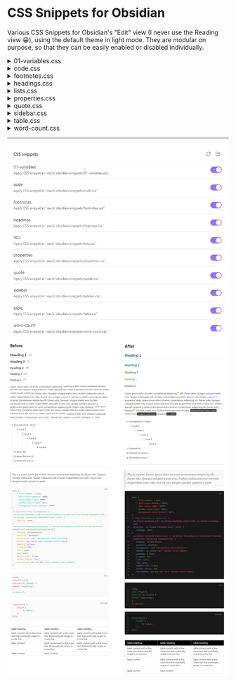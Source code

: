 # CSS Snippets for Obsidian
Various CSS Snippets for Obsidian's "Edit" view (I never use the Reading view 😁), using the default theme in light mode. They are modular on purpose, so that they can be easily enabled or disabled individually.

<details>
<summary>01-variables.css</summary>

Sets the variables that  should be carried over across the various snippets. It is prefixed with `01-` to ensure that it will always load first.

</details>

<details>
<summary>code.css</summary>

* Changes to the CodeBlock layout. It uses `filter: invert()` so that it applies the reverse styling on dark mode. 
* Highlights the hovered line.
* Adds numbers to the side. 

![code.png](assets/code.png)

</details>

<details>
<summary>footnotes.css</summary>

Converts the footnotes to tooltips which show their content on hover.

![footnotes.png](assets/footnotes.png)

</details>

<details>
<summary>headings.css</summary>

Styles the various headings.

![headings.png](assets/headings.png)

</details>

<details>
<summary>lists.css</summary>

Styles the lists (ordered and unordered).

![lists.png](assets/lists.png)

</details>

<details>
<summary>properties.css</summary>

Styles the properties block.

![properties.png](assets/properties.png)

</details>

<details>
<summary>quote.css</summary>

Styles the quote block.

![quote.png](assets/quote.png)

</details>

<details>
<summary>sidebar.css</summary>

Hides the Attachments folder from the sidebar.

</details>

<details>
<summary>table.css</summary>

Styling changes to the tables from the [Advanced Table](https://github.com/tgrosinger/advanced-tables-obsidian) plugin.

![table.png](assets/table.png)

</details>

<details>
<summary>word-count.css</summary>

A small modification for the [Better Word Count](https://github.com/lukeleppan/better-word-count) plugin, which only shows the counter on hover. 

![word-count.png](assets/word-count.png)

</details>

---

![settings.png](assets/settings.png)
![compare.png](assets/compare.png)
